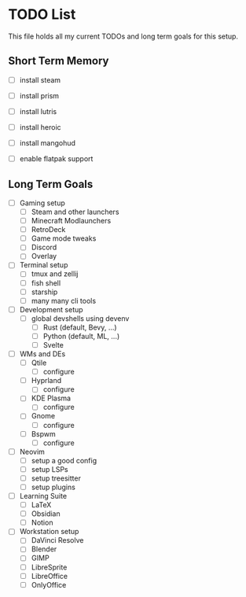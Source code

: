 # TODO List
This file holds all my current TODOs and long term goals for this setup.

## Short Term Memory

- [ ] install steam
- [ ] install prism
- [ ] install lutris
- [ ] install heroic
- [ ] install mangohud

- [ ] enable flatpak support

## Long Term Goals

- [ ] Gaming setup
    - [ ] Steam and other launchers
    - [ ] Minecraft Modlaunchers
    - [ ] RetroDeck
    - [ ] Game mode tweaks
    - [ ] Discord
    - [ ] Overlay
- [ ] Terminal setup
    - [ ] tmux and zellij
    - [ ] fish shell
    - [ ] starship
    - [ ] many many cli tools
- [ ] Development setup
    - [ ] global devshells using devenv
        - [ ] Rust (default, Bevy, ...)
        - [ ] Python (default, ML, ...)
        - [ ] Svelte
- [ ] WMs and DEs
    - [ ] Qtile
        - [ ] configure
    - [ ] Hyprland
        - [ ] configure
    - [ ] KDE Plasma
        - [ ] configure
    - [ ] Gnome
        - [ ] configure
    - [ ] Bspwm
        - [ ] configure
- [ ] Neovim
    - [ ] setup a good config
    - [ ] setup LSPs
    - [ ] setup treesitter
    - [ ] setup plugins
- [ ] Learning Suite
    - [ ] LaTeX
    - [ ] Obsidian
    - [ ] Notion
-[ ] Workstation setup
    - [ ] DaVinci Resolve
    - [ ] Blender
    - [ ] GIMP
    - [ ] LibreSprite
    - [ ] LibreOffice
    - [ ] OnlyOffice